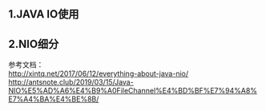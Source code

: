## 1.JAVA IO使用






## 2.NIO细分



参考文档：  
http://xintq.net/2017/06/12/everything-about-java-nio/
http://antsnote.club/2019/03/15/Java-NIO%E5%AD%A6%E4%B9%A0FileChannel%E4%BD%BF%E7%94%A8%E7%A4%BA%E4%BE%8B/